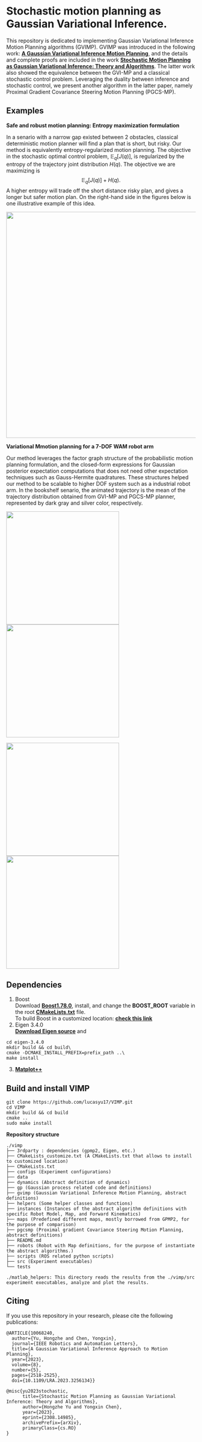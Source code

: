 # Stochastic motion planning as Gaussian Variational Inference.
This repository is dedicated to implementing Gaussian Variational Inference Motion Planning algorithms (GVIMP). GVIMP was introduced in the following work: 
**[A Gaussian Variational Inference Motion Planning](https://arxiv.org/abs/2209.05655)**, 
and the details and complete proofs are included in the work 
**[Stochastic Motion Planning as Gaussian Variational Inference: Theory and Algorithms](https://arxiv.org/abs/2308.14985)**. 
The latter work also showed the equivalence between the GVI-MP and a classical stochastic control problem. Leveraging the duality between inference and stochastic control, we present another algorithm in the latter paper, namely Proximal Gradient Covariance Steering Motion Planning (PGCS-MP). 

## Examples

**Safe and robust motion planning: Entropy maximization formulation**


In a senario with a narrow gap existed between 2 obstacles, classical deterministic motion planner will find a plan that is short, but risky. Our method is equivalently entropy-regularized motion planning. The objective in the stochastic optimal control problem, $\mathbb{E}_q [J(q)]$, is regularized by the entropy of the trajectory joint distribution $H(q)$. The objective we are maximizing is
$$\mathbb{E}_q [J(q)] + H(q).$$
A higher entropy will trade off the short distance risky plan, and gives a longer but safer motion plan. On the right-hand side in the figures below is one illustrative example of this idea.

<img src="https://github.com/hzyu17/VIMP/blob/master/figures/compare_go_through_go_around.png" width="600">


**Variational Mmotion planning for a 7-DOF WAM robot arm**

Our method leverages the factor graph structure of the probabilistic motion planning formulation, and the closed-form expressions for Gaussian posterior expectation computations that does not need other expectation techniques such as Gauss-Hermite quadratures. These structures helped our method to be scalable to higher DOF system such as a industrial robot arm. In the bookshelf senario, the animated trajectory is the mean of the trajectory distribution obtained from GVI-MP and PGCS-MP planner, represented by dark gray and silver color, respectively.

<img src="figures/WAM_GVI_RVIZ_1.gif" width="300" > <img src="figures/WAM_RVIZ_2.gif" width="300">

<img src="figures/WAM_GVI_RVIZ_2.gif" width="300"> <img src="figures/WAM_RVIZ_2.gif" width="300">


## Dependencies
1. Boost \
Download **[Boost1.78.0](https://github.com/boostorg/boost/releases/tag/boost-1.78.0)**, install, and change the **BOOST_ROOT** variable in the root **[CMakeLists.txt](https://github.com/hzyu17/VIMP/blob/master/CMakeLists.txt)** file. \
To build Boost in a customized location: **[check this link](https://github.com/hzyu17/technicals/tree/main/C%2B%2B)**
2. Eigen 3.4.0\
**[Download Eigen source](https://gitlab.com/libeigen/eigen/-/releases/3.4.0)**
and 
```
cd eigen-3.4.0
mkdir build && cd build\
cmake -DCMAKE_INSTALL_PREFIX=prefix_path ..\
make install 

```
3. **[Matplot++](https://github.com/alandefreitas/matplotplusplus)**

## Build and install VIMP
```
git clone https://github.com/lucasyu17/VIMP.git
cd VIMP
mkdir build && cd build
cmake .. 
sudo make install 
```

**Repository structure**
```
./vimp
├── 3rdparty : dependencies (gpmp2, Eigen, etc.)
├── CMakeLists_customize.txt (A CMakeLists.txt that allows to install to customized location)
├── CMakeLists.txt 
├── configs (Experiment configurations)
├── data 
├── dynamics (Abstract definition of dynamics)
├── gp (Gaussian process related code and definitions)
├── gvimp (Gaussian Variational Inference Motion Planning, abstract definitions)
├── helpers (Some helper classes and functions)
├── instances (Instances of the abstract algorithm definitions with specific Robot Model, Map, and Forward Kinematics)
├── maps (Predefined different maps, mostly borrowed from GPMP2, for the purpose of comparison)
├── pgcsmp (Proximal gradient Covariance Steering Motion Planning, abstract definitions)
├── README.md
├── robots (Robot with Map definitions, for the purpose of instantiate the abstract algorithms.)
├── scripts (ROS related python scripts)
├── src (Experiment executables)
└── tests

./matlab_helpers: This directory reads the results from the ./vimp/src experiment executables, analyze and plot the results.
```

## Citing
If you use this repository in your research, please cite the following publications:
```
@ARTICLE{10068240,
  author={Yu, Hongzhe and Chen, Yongxin},
  journal={IEEE Robotics and Automation Letters}, 
  title={A Gaussian Variational Inference Approach to Motion Planning}, 
  year={2023},
  volume={8},
  number={5},
  pages={2518-2525},
  doi={10.1109/LRA.2023.3256134}}
```
```
@misc{yu2023stochastic,
      title={Stochastic Motion Planning as Gaussian Variational Inference: Theory and Algorithms}, 
      author={Hongzhe Yu and Yongxin Chen},
      year={2023},
      eprint={2308.14985},
      archivePrefix={arXiv},
      primaryClass={cs.RO}
}
```
